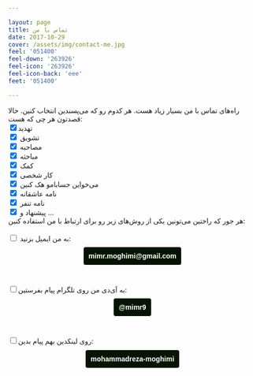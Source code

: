 ```yaml
---

layout: page
title: تماس با من
date: 2017-10-29    
cover: /assets/img/contact-me.jpg
feel: '051400'
feel-down: '263926'
feel-icon: '263926'
feel-icon-back: 'eee'
feet: '051400'

---
```

راه‌های تماس با من بسیار زیاد هست. هر کدوم رو که می‌پسندین انتخاب کنین. حالا قصدتون هر چی که هست:
<br />
<input type="checkbox" checked="">تهدید
<br />
<input type="checkbox" checked=""> تشویق
<br />
<input type="checkbox" checked=""> مصاحبه
<br />
<input type="checkbox" checked=""> مباحثه
<br />
<input type="checkbox" checked=""> کمک
<br />
<input type="checkbox" checked=""> کار شخصی
<br />
<input type="checkbox" checked=""> می‌خواین حسابامو هک کنین 
<br />
<input type="checkbox" checked=""> نامه عاشقانه
<br />
<input type="checkbox" checked=""> نامه تنفر
<br />
<input type="checkbox" checked=""> پیشنهاد و ...
<br />
هر جور که راحتین می‌تونین یکی از روش‌های زیر رو برای ارتباط با من استفاده کنین:
<br /><br />
<input type="checkbox"> به من ایمیل بزنید:
<h4 style="text-align: center; font-family: Gandom, sans-serif;"><a href="mailto:mimr.moghimi@gmail.com?subject=تماس با محمدرضا مقیمی" style="text-decoration: none; color: white; background-color: #051400; padding: 10px; border-radius: 4px; " target="_blank" > mimr.moghimi@gmail.com</a></h4>
<br />
 <p><input type="checkbox">به آی‌دی من روی تلگرام پیام بفرستین:</p>
<h4 style="text-align: center; direction:ltr;font-family: Gandom, sans-serif;"><a href="https://t.me/mimr9" style="text-decoration: none; color: white; background-color: #051400; padding: 10px; border-radius: 4px;" target=_blank >@mimr9</a></h4>
<br />
<p><input type="checkbox">روی لینکدین بهم پیام بدین:</p>

<h4 style="text-align: center; direction:ltr;font-family: Gandom, sans-serif;"><a href="http://linkedin.com/in/mohammadreza-moghimi/" target=_blank style="text-decoration: none; color: white; background-color: #051400; padding: 10px; border-radius: 4px;" >mohammadreza-moghimi</a></h4>
<br />
